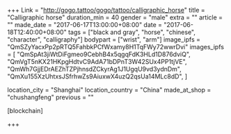 +++
Link = "http://gogo.tattoo/gogo/tattoo/calligraphic_horse"
title = "Calligraphic horse"
duration_min = 40
gender = "male"
extra = ""
article = ""
made_date = "2017-06-17T13:00:00+08:00"
date = "2017-06-18T12:40:00+08:00"
tags = ["black and gray", "horse", "chinese", "character", "calligraphy"]
bodypart = ["wrist", "arm"]
image_ipfs = "QmSZyYacxPp2pRTQ5FahbkPCfWxamy8H1TqFWy72wwrDvi"
images_ipfs = [  "QmSpAt3jiWtDiFgmeo9CebhB4x5qgqFdK3HLd1D876dviQ",
  "QmVgT5nKX21HKpgHdtvC9AdA71bDPnT3W42SUx4PP1tjVE",
  "QmWh7GjjEDrAEZhTZPjhnsdZCkyrAg1J1UgqU9vd3ydnDm",
  "QmXu155XzUhtxsJSfrhwZs9AiuxwX4uzQ2qsUa14MLc8dD",
]

location_city = "Shanghai"
location_country = "China"
made_at_shop = "chushangfeng"
previous = ""

[blockchain]


+++
